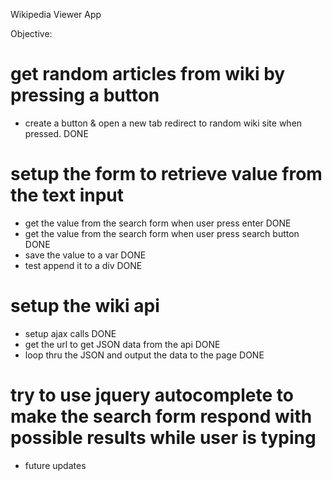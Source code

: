 Wikipedia Viewer App

Objective:

# get random articles from wiki by pressing a button 
- create a button & open a new tab redirect to random wiki site when pressed. DONE

# setup the form to retrieve value from the text input 
- get the value from the search form when user press enter      DONE
- get the value from the search form when user press search button DONE
- save the value to a var DONE
- test append it to a div DONE

# setup the wiki api 
- setup ajax calls DONE
- get the url to get JSON data from the api DONE
- loop thru the JSON and output the data to the page DONE

# try to use jquery autocomplete to make the search form respond with possible results while user is typing
- future updates
